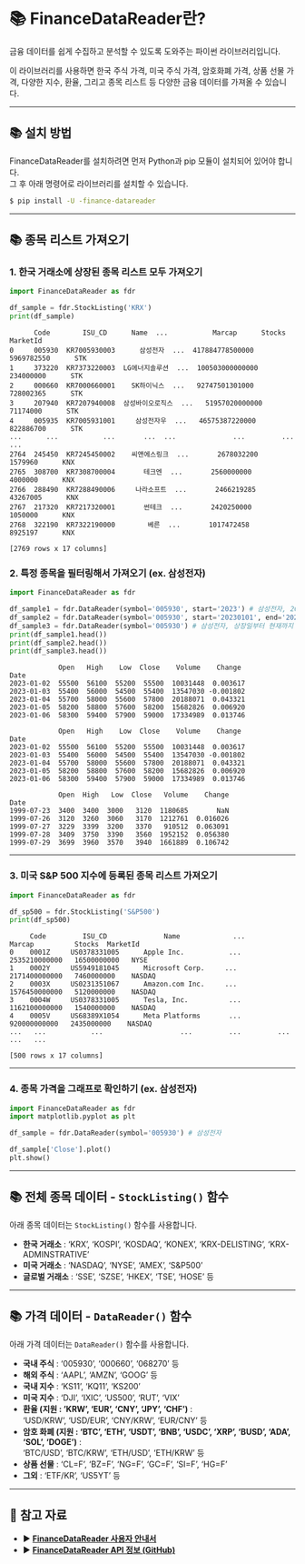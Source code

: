 # 📚 FinanceDataReader란?

금융 데이터를 쉽게 수집하고 분석할 수 있도록 도와주는 파이썬 라이브러리입니다.

이 라이브러리를 사용하면 한국 주식 가격, 미국 주식 가격, 암호화폐 가격, 상품 선물 가격, 다양한 지수, 환율, 그리고 종목 리스트 등 다양한 금융 데이터를 가져올 수 있습니다.

---

## 📚 설치 방법

FinanceDataReader를 설치하려면 먼저 Python과 pip 모듈이 설치되어 있어야 합니다.  
그 후 아래 명령어로 라이브러리를 설치할 수 있습니다.

```bash
$ pip install -U -finance-datareader
```

---

## 📚 종목 리스트 가져오기

### 1. 한국 거래소에 상장된 종목 리스트 모두 가져오기

```python
import FinanceDataReader as fdr

df_sample = fdr.StockListing('KRX')
print(df_sample)
```

```text
      Code        ISU_CD      Name  ...           Marcap      Stocks MarketId
0     005930  KR7005930003      삼성전자  ...  417884778500000  5969782550      STK
1     373220  KR7373220003  LG에너지솔루션  ...  100503000000000   234000000      STK
2     000660  KR7000660001    SK하이닉스  ...   92747501301000   728002365      STK
3     207940  KR7207940008  삼성바이오로직스  ...   51957020000000    71174000      STK
4     005935  KR7005931001     삼성전자우  ...   46575387220000   822886700      STK
...      ...           ...       ...  ...              ...         ...      ...
2764  245450  KR7245450002    씨앤에스링크  ...       2678032200     1579960      KNX
2765  308700  KR7308700004       테크엔  ...       2560000000     4000000      KNX
2766  288490  KR7288490006     나라소프트  ...       2466219285    43267005      KNX
2767  217320  KR7217320001       썬테크  ...       2420250000     1050000      KNX
2768  322190  KR7322190000        베른  ...       1017472458     8925197      KNX

[2769 rows x 17 columns]
```

### 2. 특정 종목을 필터링해서 가져오기 (ex. 삼성전자)

```python
import FinanceDataReader as fdr

df_sample1 = fdr.DataReader(symbol='005930', start='2023') # 삼성전자, 2023년부터 현재까지
df_sample2 = fdr.DataReader(symbol='005930', start='20230101', end='20231031') # 삼성전자, 2023년 1월 1일부터 2023년 10월 31일까지
df_sample3 = fdr.DataReader(symbol='005930') # 삼성전자, 상장일부터 현재까지
print(df_sample1.head())
print(df_sample2.head())
print(df_sample3.head())
```

```text
            Open   High    Low  Close    Volume    Change
Date                                                      
2023-01-02  55500  56100  55200  55500  10031448  0.003617
2023-01-03  55400  56000  54500  55400  13547030 -0.001802
2023-01-04  55700  58000  55600  57800  20188071  0.043321
2023-01-05  58200  58800  57600  58200  15682826  0.006920
2023-01-06  58300  59400  57900  59000  17334989  0.013746
```

```text
            Open   High    Low  Close    Volume    Change
Date                                                      
2023-01-02  55500  56100  55200  55500  10031448  0.003617
2023-01-03  55400  56000  54500  55400  13547030 -0.001802
2023-01-04  55700  58000  55600  57800  20188071  0.043321
2023-01-05  58200  58800  57600  58200  15682826  0.006920
2023-01-06  58300  59400  57900  59000  17334989  0.013746
```

```text
            Open  High   Low  Close   Volume    Change
Date                                                  
1999-07-23  3400  3400  3000   3120  1180685       NaN
1999-07-26  3120  3260  3060   3170  1212761  0.016026
1999-07-27  3229  3399  3200   3370   910512  0.063091
1999-07-28  3409  3750  3390   3560  1952152  0.056380
1999-07-29  3699  3960  3570   3940  1661889  0.106742
```

---

### 3. 미국 S&P 500 지수에 등록된 종목 리스트 가져오기

```python
import FinanceDataReader as fdr

df_sp500 = fdr.StockListing('S&P500')
print(df_sp500)
```

```text
     Code         ISU_CD              Name             ...        Marcap          Stocks  MarketId
0    0001Z     US0378331005      Apple Inc.           ...   2535210000000   16500000000   NYSE
1    0002Y     US5949181045      Microsoft Corp.     ...   2171400000000   7460000000    NASDAQ
2    0003X     US0231351067      Amazon.com Inc.     ...   1576450000000   5120000000    NASDAQ
3    0004W     US0378331005      Tesla, Inc.          ...   1162100000000   1540000000    NASDAQ
4    0005V     US68389X1054      Meta Platforms       ...    920000000000   2435000000    NASDAQ
...   ...           ...                   ...         ...         ...              ...   ...

[500 rows x 17 columns]
```

---

### 4. 종목 가격을 그래프로 확인하기 (ex. 삼성전자)

```python
import FinanceDataReader as fdr
import matplotlib.pyplot as plt

df_sample = fdr.DataReader(symbol='005930') # 삼성전자

df_sample['Close'].plot()
plt.show()
```

---

## 📚 전체 종목 데이터 - `StockListing()` 함수

아래 종목 데이터는 `StockListing()` 함수를 사용합니다.

- **한국 거래소** : ‘KRX’, ‘KOSPI’, ‘KOSDAQ’, ‘KONEX’, ‘KRX-DELISTING’, ‘KRX-ADMINSTRATIVE’
- **미국 거래소** : ‘NASDAQ’, ‘NYSE’, ‘AMEX’, ‘S&P500’
- **글로벌 거래소** : ‘SSE’, ‘SZSE’, ‘HKEX’, ‘TSE’, ‘HOSE’ 등

---

## 📚 가격 데이터 - `DataReader()` 함수

아래 가격 데이터는 `DataReader()` 함수를 사용합니다.

- **국내 주식** : ‘005930’, ‘000660’, ‘068270’ 등  
- **해외 주식** : ‘AAPL’, ‘AMZN’, ‘GOOG’ 등  
- **국내 지수** : ‘KS11’, ‘KQ11’, ‘KS200’  
- **미국 지수** : ‘DJI’, ‘IXIC’, ‘US500’, ‘RUT’, ‘VIX’  
- **환율 (지원 : ’KRW’, ‘EUR’, ‘CNY’, ‘JPY’, ‘CHF’)** :  
  ‘USD/KRW’, ‘USD/EUR’, ‘CNY/KRW’, ‘EUR/CNY’ 등  
- **암호 화폐 (지원 : ‘BTC’, ‘ETH’, ‘USDT’, ‘BNB’, ‘USDC’, ‘XRP’, ‘BUSD’, ‘ADA’, ‘SOL’, ‘DOGE’)** :  
  ‘BTC/USD’, ‘BTC/KRW’, ‘ETH/USD’, ‘ETH/KRW’ 등  
- **상품 선물** : ‘CL=F’, ‘BZ=F’, ‘NG=F’, ‘GC=F’, ‘SI=F’, ‘HG=F’  
- **그외** : ‘ETF/KR’, ‘US5YT’ 등  

---

## 🔗 참고 자료

- ▶ **[FinanceDataReader 사용자 안내서](https://financedata.github.io/posts/finance-data-reader-users-guide.html)**
- ▶ **[FinanceDataReader API 정보 (GitHub)](https://github.com/FinanceData/FinanceDataReader/wiki/)**
